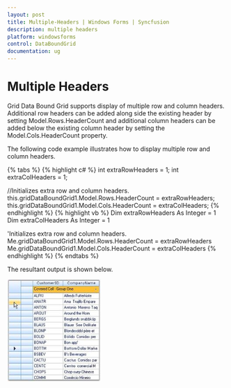 ```yaml
---
layout: post
title: Multiple-Headers | Windows Forms | Syncfusion
description: multiple headers
platform: windowsforms
control: DataBoundGrid
documentation: ug
---
```


# Multiple Headers

Grid Data Bound Grid supports display of multiple row and column headers. Additional row headers can be added along side the existing header by setting Model.Rows.HeaderCount and additional column headers can be added below the existing column header by setting the Model.Cols.HeaderCount property.

The following code example illustrates how to display multiple row and column headers.

{% tabs %}
{% highlight c# %}
int extraRowHeaders = 1;
int extraColHeaders = 1;

//Initializes extra row and column headers.
this.gridDataBoundGrid1.Model.Rows.HeaderCount = extraRowHeaders;
this.gridDataBoundGrid1.Model.Cols.HeaderCount = extraColHeaders;
{% endhighlight  %}
{% highlight vb %}
Dim extraRowHeaders As Integer = 1
Dim extraColHeaders As Integer = 1

'Initializes extra row and column headers.
Me.gridDataBoundGrid1.Model.Rows.HeaderCount = extraRowHeaders
Me.gridDataBoundGrid1.Model.Cols.HeaderCount = extraColHeaders
{% endhighlight  %}
{% endtabs %}

The resultant output is shown below.

![](Multiple-Headers_images/Multiple-Headers_img1.jpeg)



